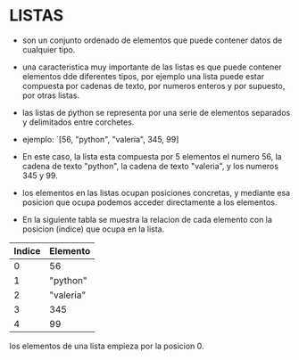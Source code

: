 #  LISTAS

- son un conjunto ordenado de elementos que puede contener datos de cualquier tipo.
- una caracteristica muy importante de las listas es que puede contener elementos dde diferentes tipos, por ejemplo una lista puede estar compuesta por cadenas de texto, por numeros enteros y por supuesto, por otras listas.
- las listas de ṕython se representa por una serie de elementos separados y delimitados entre corchetes.

- ejemplo:
`[56, "python", "valeria", 345, 99]
- En este caso, la lista esta compuesta por 5 elementos el numero 56, la cadena de texto "python",  la cadena de texto "valeria", y los numeros 345 y 99.
- los elementos en las listas ocupan posiciones concretas, y mediante esa posicion que ocupa podemos acceder directamente a los elementos.
- En la siguiente tabla se muestra la relacion de cada elemento con la posicion (indice) que ocupa en la lista.

|Indice| Elemento |
|------ | --------|
|0|56|
|1|"python"|
|2|"valeria"|
|3|345|
|4|99|

los elementos de una lista empieza por la posicion 0.
